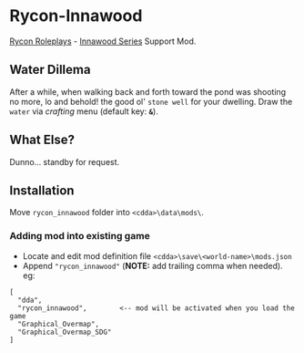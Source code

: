 # Rycon-Innawood
[Rycon Roleplays](https://www.youtube.com/c/ryconroleplays/playlists) - [Innawood Series](https://www.youtube.com/watch?v=ZH-tg6Z-ajI&list=PLxIQ9fpV90xOclq5QOxzMn6ecVOMVyjy3) Support Mod.

## Water Dillema
After a while, when walking back and forth toward the pond was shooting no more, lo and behold! the good ol' `stone well` for your dwelling. Draw the `water` via *crafting* menu (default key: **`&`**).

## What Else?
Dunno... standby for request.

## Installation

Move `rycon_innawood` folder into `<cdda>\data\mods\`.

### Adding mod into existing game
+ Locate and edit mod definition file `<cdda>\save\<world-name>\mods.json`
+ Append `"rycon_innawood"` (**NOTE:** add trailing comma when needed).
  eg:
```
[
  "dda",
  "rycon_innawood",        <-- mod will be activated when you load the game
  "Graphical_Overmap",
  "Graphical_Overmap_SDG"
]  
```
